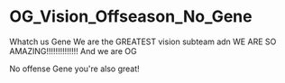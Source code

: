 # OG_Vision_Offseason_No_Gene
Whatch us Gene
We are the GREATEST vision subteam adn WE ARE SO AMAZING!!!!!!!!!!!!!!
And we are OG

No offense Gene you're also great!
